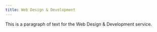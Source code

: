 ```yaml
---
title: Web Design & Development
---
```

This is a paragraph of text for the Web Design & Development service.